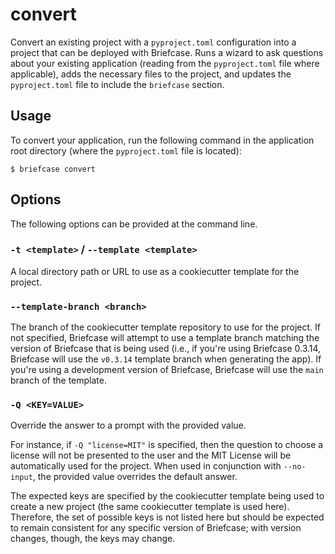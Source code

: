 # convert

Convert an existing project with a `pyproject.toml` configuration into a project that can be deployed with Briefcase. Runs a wizard to ask questions about your existing application (reading from the `pyproject.toml` file where applicable), adds the necessary files to the project, and updates the `pyproject.toml` file to include the `briefcase` section.

## Usage

To convert your application, run the following command in the application root directory (where the `pyproject.toml` file is located):

```console
$ briefcase convert
```

## Options

The following options can be provided at the command line.

### `-t <template>` / `--template <template>`

A local directory path or URL to use as a cookiecutter template for the project.

### `--template-branch <branch>`

The branch of the cookiecutter template repository to use for the project. If not specified, Briefcase will attempt to use a template branch matching the version of Briefcase that is being used (i.e., if you're using Briefcase 0.3.14, Briefcase will use the `v0.3.14` template branch when generating the app). If you're using a development version of Briefcase, Briefcase will use the `main` branch of the template.

### `-Q <KEY=VALUE>`

Override the answer to a prompt with the provided value.

For instance, if `-Q "license=MIT"` is specified, then the question to choose a license will not be presented to the user and the MIT License will be automatically used for the project. When used in conjunction with `--no-input`, the provided value overrides the default answer.

The expected keys are specified by the cookiecutter template being used to create a new project (the same cookiecutter template is used here). Therefore, the set of possible keys is not listed here but should be expected to remain consistent for any specific version of Briefcase; with version changes, though, the keys may change.
